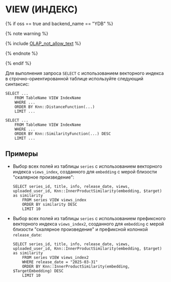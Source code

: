 # VIEW (ИНДЕКС)

{% if oss == true and backend_name == "YDB" %}

{% note warning %}

{% include [OLAP_not_allow_text](../../../../_includes/not_allow_for_olap_text.md) %}

{% endnote %}

{% endif %}

Для выполнения запроса `SELECT` с использованием векторного индекса в строчно-ориентированной таблице используйте следующий синтаксис:

```yql
SELECT ...
    FROM TableName VIEW IndexName
    WHERE ...
    ORDER BY Knn::DistanceFunction(...)
    LIMIT ...
```

```yql
SELECT ...
    FROM TableName VIEW IndexName
    WHERE ...
    ORDER BY Knn::SimilarityFunction(...) DESC
    LIMIT ...
```


## Примеры

* Выбор всех полей из таблицы `series` с использованием векторного индекса `views_index`, созданного для `embedding` с мерой близости "скалярное произведение":  

  ```yql
  SELECT series_id, title, info, release_date, views, uploaded_user_id, Knn::InnerProductSimilarity(embedding, $target) as similarity
      FROM series VIEW views_index
      ORDER BY similarity DESC
      LIMIT 10
  ```

* Выбор всех полей из таблицы `series` с использованием префиксного векторного индекса `views_index2`, созданного для `embedding` с мерой близости "скалярное произведение" и префиксной колонкой `release_date`:  

  ```yql
  SELECT series_id, title, info, release_date, views, uploaded_user_id, Knn::InnerProductSimilarity(embedding, $target) as similarity
      FROM series VIEW views_index2
      WHERE release_date = "2025-03-31"
      ORDER BY Knn::InnerProductSimilarity(embedding, $TargetEmbedding) DESC
      LIMIT 10
  ```
